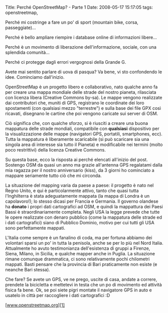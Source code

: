 Title: Perché OpenStreetMap? - Parte 1
Date:  2008-05-17 15:17:05
tags: openstreetmap,

Perché mi costringe a fare un po' di sport (mountain bike, corsa,
passeggiate)...  

Perché è bello ampliare riempire i database online di informazioni libere...  

Perché è un movimento di liberazione dell'informazione, sociale, con una
splendida comunità...  

Perché ci protegge dagli errori vergognosi della Grande G.  

Avete mai sentito parlare di uova di pasqua? Va bene, vi sto confondendo le
idee. Cominciamo dall'inizio.  

OpenStreetMap è un progetto libero e collaborativo, nato qualche anno fa per
creare una mappa mondiale delle strade del nostro pianeta, rilasciata con
licenza libera (Creative Commons by-sa). Le mappe vengono realizzate dai
contributori che, muniti di GPS, registrano le coordinate dei loro spostamenti
(con qualsiasi mezzo "terrestre") e sulla base dei file GPX così ricavati,
disegnano le cartine che poi vengono caricate sui server di OSM.

Ciò significa che, con qualche sforzo, si è riusciti a creare una buona
mappatura delle strade mondiali, compatibile con **qualsiasi** dispositivo per la
visualizzazione delle mappe (navigatori GPS, portatili, smartphones, ecc).
Tutta la mappatura è liberamente scaricabile (si può scaricare sia una singola
area di interesse sia tutto il Pianeta) e modificabile nei termini (molto poco
restrittivi) della licenza Creative Commons.

Su questa base, ecco la risposta ai perché elencati all'inizio del post.
Sostengo OSM da quasi un anno ma grazie all'antenna GPS regalatami dalla mia
ragazza per il nostro anniversario (kiss), da 3 giorni ho cominciato a mappare
seriamente tutto ciò che mi circonda.

La situazione del mapping varia da paese a paese: il progetto è nato nel Regno
Unito, e qui è particolarmente attivo, tanto che quasi tutta l'Inghilterra è
stata adeguatamente mappata (la mappa di Londra è un capolavoro!); lo stesso
dicasi per Francia e Germania. Il governo olandese ha **donato** i propri dati
cartografici ad OSM, e quindi la mappattura dei Paesi Bassi è
straordinariamente completa. Negli USA la legge prevede che tutte le opere
realizzate con denaro pubblico (come la mappatura delle strade ed i dati
cartografici) siano di Pubblico Dominio, motivo per cui tutti gli USA sono
perfettamente mappati.

L'Italia come sempre è un fanalino di coda, ma per fortuna abbiamo dei
volontari sparsi un po' in tutta la penisola, anche se per lo più nel Nord
Italia. Attualmente ho avuto testimonianza dell'esistenza di gruppi a Firenze,
Siena, Milano, in Sicilia, e qualche mapper anche in Puglia. La situazione
rimane comunque drammatica, ci sono relativamente pochi chilometri mappati.
Basti pensare che la provincia di Bari praticamente non esiste (e neanche Bari
stessa).

Che fare? Se avete un GPS, ve ne prego, uscite di casa, andate a correre,
prendete la bicicletta e mettetevi in testa che un po di movimento ed attività
fisica fa bene. Ok, se poi siete pigri montate il navigatore GPS in auto e
usatelo in città per raccogliere i dati cartografici :D

[www.openstreetmap.org][1]

   [1]: http://www.openstreetmap.org
